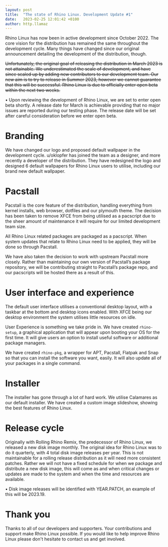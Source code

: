 ```yaml
---
layout: post
title:  "The state of Rhino Linux. Development Update #1"
date:   2023-02-25 12:01:42 +0100
author: http.llamaz
---
```


Rhino Linux has now been in active development since October 2022. The core vision for the distribution has remained the same throughout the development cycle. Many things have changed since our original announcement detailing the development of the distribution, though.

~~Unfortunately, the original goal of releasing the distribution in March 2023 is not attainable. We underestimated the scale of development, and have since scaled up by adding new contributors to our development team. Our new aim is to try to release in Summer 2023, however we cannot guarantee that this will be successful. Rhino Linux is due to officially enter open beta within the next two weeks.~~

• Upon reviewing the development of Rhino Linux, we are set to enter open beta shortly. A release date for March is achievable providing that no major issues are reported during our testing phase. The release date will be set after careful consideration before we enter open beta.

# Branding

We have changed our logo and proposed default wallpaper in the development cycle. u/oklopfer has joined the team as a designer, and more recently a developer of the distribution. They have redesigned the logo and designed 6 default wallpapers for Rhino Linux users to utilise, including our brand new default wallpaper.

# Pacstall

Pacstall is the core feature of the distribution, handling everything from kernel installs, web browser, dotfiles and our plymouth theme. The decision has been taken to remove XFCE from being utilised as a pacscript due to the sheer amount of maintenance it will require for our limited development team size.

All Rhino Linux related packages are packaged as a pacscript. When system updates that relate to Rhino Linux need to be applied, they will be done so through Pacstall.

We have also taken the decision to work with upstream Pacstall more closely. Rather than maintaining our own version of Pacstall’s package repository, we will be contributing straight to Pacstall’s package repo, and our pacscripts will be hosted there as a result of this.

# User interface and experience

The default user interface utilises a conventional desktop layout, with a taskbar at the bottom and desktop icons enabled. With XFCE being our desktop environment the system utilises little resources on idle.

User Experience is something we take pride in. We have created `rhino-setup`, a graphical application that will appear upon booting your OS for the first time. It will give users an option to install useful software or additional package managers.

We have created `rhino-pkg`, a wrapper for APT, Pacstall, Flatpak and Snap so that you can install the software you want, easily. It will also update all of your packages in a single command.

# Installer

The installer has gone through a lot of hard work. We utilise Calamares as our default installer. We have created a custom image slideshow, showing the best features of Rhino Linux.

# Release cycle

Originally with Rolling Rhino Remix, the predecessor of Rhino Linux, we released a new disk image monthly. The original idea for Rhino Linux was to do it quarterly, with 4 total disk image releases per year. This is not maintainable for a rolling release distribution as it will need more consistent patches. Rather we will not have a fixed schedule for when we package and distribute a new disk image, this will come as and when critical changes or updates are made to the system and when the time and resources are available.

• Disk image releases will be identified with YEAR.PATCH, an example of this will be 2023.19.

# Thank you

Thanks to all of our developers and supporters. Your contributions and support make Rhino Linux possible. If you would like to help improve Rhino Linux please don't hesitate to contact us and get involved.
